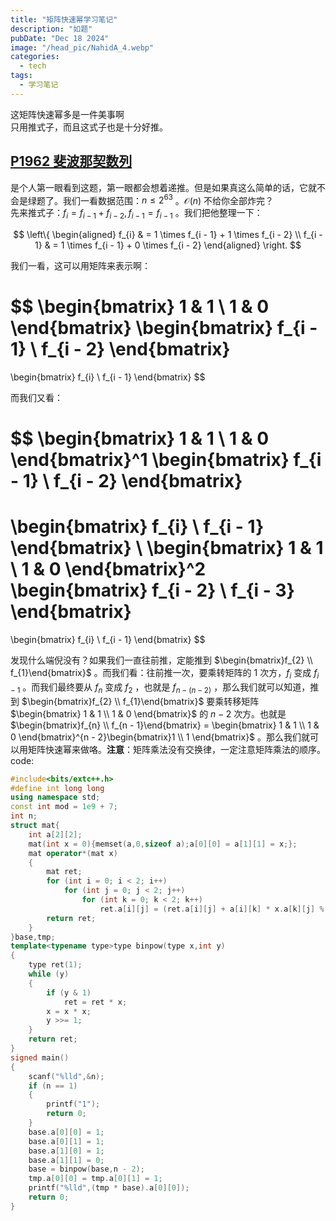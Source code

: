 ```yaml
---
title: "矩阵快速幂学习笔记"
description: "如题"
pubDate: "Dec 18 2024"
image: "/head_pic/NahidA_4.webp"
categories:
  - tech
tags:
  - 学习笔记
---
```


这矩阵快速幂多是一件美事啊  
只用推式子，而且这式子也是十分好推。

## [P1962 斐波那契数列](https://www.luogu.com.cn/problem/P1962)

是个人第一眼看到这题，第一眼都会想着递推。但是如果真这么简单的话，它就不会是绿题了。我们一看数据范围：$n \le 2^{63}$ 。$\mathcal{O}(n)$ 不给你全部炸完？  
先来推式子：$f_{i} = f_{i - 1} + f_{i - 2} , f_{i - 1} = f_{i - 1}$ 。我们把他整理一下：

$$
\left\{
  \begin{aligned}
  f_{i} & = 1 \times f_{i - 1} + 1 \times f_{i - 2} \\
  f_{i - 1} & = 1 \times f_{i - 1} + 0 \times f_{i - 2}
  \end{aligned}
\right.
$$

我们一看，这可以用矩阵来表示啊：

$$
\begin{bmatrix}
1 & 1 \\
1 & 0
\end{bmatrix}
\begin{bmatrix}
f_{i - 1} \\
f_{i - 2}
\end{bmatrix}
=
\begin{bmatrix}
f_{i} \\
f_{i - 1}
\end{bmatrix}
$$

而我们又看：

$$
\begin{bmatrix}
1 & 1 \\
1 & 0
\end{bmatrix}^1
\begin{bmatrix}
f_{i - 1} \\
f_{i - 2}
\end{bmatrix}
=
\begin{bmatrix}
f_{i} \\
f_{i - 1}
\end{bmatrix}
\\
\begin{bmatrix}
1 & 1 \\
1 & 0
\end{bmatrix}^2
\begin{bmatrix}
f_{i - 2} \\
f_{i - 3}
\end{bmatrix}
=
\begin{bmatrix}
f_{i} \\
f_{i - 1}
\end{bmatrix}
$$

发现什么端倪没有？如果我们一直往前推，定能推到 $\begin{bmatrix}f_{2} \\ f_{1}\end{bmatrix}$ 。而我们看：往前推一次，要乘转矩阵的 $1$ 次方，$f_{i}$ 变成 $f_{i - 1}$ 。而我们最终要从 $f_{n}$ 变成 $f_{2}$ ，也就是 $f_{n - (n - 2)}$ ，那么我们就可以知道，推到 $\begin{bmatrix}f_{2} \\ f_{1}\end{bmatrix}$ 要乘转移矩阵 $\begin{bmatrix} 1 & 1 \\ 1 & 0 \end{bmatrix}$ 的 $n - 2$ 次方。也就是 $\begin{bmatrix}f_{n} \\ f_{n - 1}\end{bmatrix} = \begin{bmatrix} 1 & 1 \\ 1 & 0 \end{bmatrix}^{n - 2}\begin{bmatrix}1 \\ 1 \end{bmatrix}$ 。那么我们就可以用矩阵快速幂来做咯。**注意**：矩阵乘法没有交换律，一定注意矩阵乘法的顺序。  
code:

```cpp
#include<bits/extc++.h>
#define int long long
using namespace std;
const int mod = 1e9 + 7;
int n;
struct mat{
    int a[2][2];
    mat(int x = 0){memset(a,0,sizeof a);a[0][0] = a[1][1] = x;};
    mat operator*(mat x)
    {
        mat ret;
        for (int i = 0; i < 2; i++)
            for (int j = 0; j < 2; j++)
                for (int k = 0; k < 2; k++)
                    ret.a[i][j] = (ret.a[i][j] + a[i][k] * x.a[k][j] % mod) % mod;
        return ret;
    }
}base,tmp;
template<typename type>type binpow(type x,int y)
{
    type ret(1);
    while (y)
    {
        if (y & 1)
            ret = ret * x;
        x = x * x;
        y >>= 1;
    }
    return ret;
}
signed main()
{
    scanf("%lld",&n);
    if (n == 1)
    {
        printf("1");
        return 0;
    }
    base.a[0][0] = 1;
    base.a[0][1] = 1;
    base.a[1][0] = 1;
    base.a[1][1] = 0;
    base = binpow(base,n - 2);
    tmp.a[0][0] = tmp.a[0][1] = 1;
    printf("%lld",(tmp * base).a[0][0]);
    return 0;
}
```